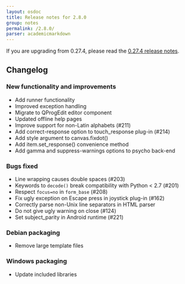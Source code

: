 ```yaml
---
layout: osdoc
title: Release notes for 2.8.0
group: notes
permalink: /2.8.0/
parser: academicmarkdown
---
```


If you are upgrading from 0.27.4, please read the [0.27.4 release notes][].

## Changelog 

### New functionality and improvements

- Add runner functionality
- Improved exception handling
- Migrate to QProgEdit editor component
- Updated offline help pages
- Improve support for non-Latin alphabets (#211)
- Add correct-response option to touch_response plug-in (#214)
- Add style argument to canvas.fixdot()
- Add item.set_response() convenience method
- Add gamma and suppress-warnings options to psycho back-end

### Bugs fixed

- Line wrapping causes double spaces (#203)
- Keywords to `decode()` break compatibility with Python < 2.7 (#201)
- Respect `focus=no` in `form_base` (#208)
- Fix ugly exception on Escape press in joystick plug-in (#162)
- Correctly parse non-Unix line separators in HTML parser
- Do not give ugly warning on close (#124)
- Set subject_parity in Android runtime (#221)

###  Debian packaging

- Remove large template files

### Windows packaging

- Update included libraries

[0.27.4 release notes]: /notes/0.27
